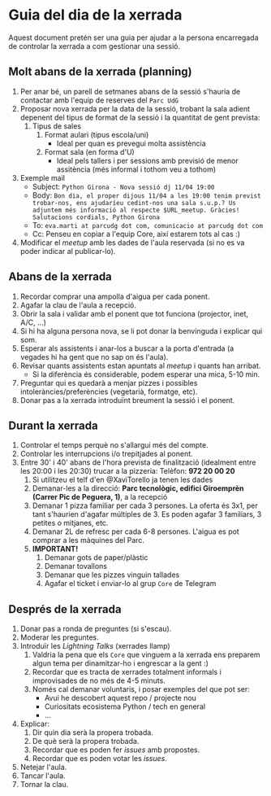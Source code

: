 # Guia del dia de la xerrada

Aquest document pretén ser una guia per ajudar a la persona encarregada de controlar la xerrada a com gestionar una sessió.

## Molt abans de la xerrada (planning)
1. Per anar bé, un parell de setmanes abans de la sessió s'hauria de contactar amb l'equip de reserves del `Parc UdG`
2. Proposar nova xerrada per la data de la sessió, trobant la sala adient depenent del tipus de format de la sessió i la quantitat de gent prevista:
    1. Tipus de sales
        1. Format aulari (tipus escola/uni)
            - Ideal per quan es prevegui molta assistència
        2. Format sala (en forma d'U)
            - Ideal pels tallers i per sessions amb previsió de menor assitència (més informal i tothom veu a tothom)
2. Exemple mail
    - Subject: `Python Girona - Nova sessió dj 11/04 19:00`
    - Body: `Bon dia, el proper dijous 11/04 a les 19:00 tenim previst trobar-nos, ens ajudaríeu cedint-nos una sala s.u.p.? Us adjuntem més informació al respecte $URL_meetup. Gràcies! Salutacions cordials, Python Girona`
    - To: `eva.marti at parcudg dot com, comunicacio at parcudg dot com`
    - Cc: Penseu en copiar a l'equip Core, així estarem tots al cas :)
3. Modificar el _meetup_ amb les dades de l'aula reservada (si no es va poder indicar al publicar-lo).

## Abans de la xerrada
1. Recordar comprar una ampolla d'aigua per cada ponent.
2. Agafar la clau de l'aula a recepció.
3. Obrir la sala i validar amb el ponent que tot funciona (projector, inet, A/C, ...)
4. Si hi ha alguna persona nova, se li pot donar la benvinguda i explicar qui som.
5. Esperar als assistents i anar-los a buscar a la porta d'entrada (a vegades hi ha gent que no sap on és l'aula).
6. Revisar quants assistents estan apuntats al _meetup_ i quants han arribat.
   - Si la diferència és considerable, podem esperar una mica, 5-10 min.
7. Preguntar qui es quedarà a menjar pizzes i possibles intoleràncies/preferències (vegetarià, formatge, etc).
8. Donar pas a la xerrada introduïnt breument la sessió i el ponent.

## Durant la xerrada
1. Controlar el temps perquè no s'allargui més del compte.
2. Controlar les interrupcions i/o trepitjades al ponent.
3. Entre 30' i 40' abans de l'hora prevista de finalització (idealment entre les 20:00 i les 20:30) trucar a la pizzeria: Telèfon: **972 20 00 20**
   1. Si utilitzeu el telf d'en @XaviTorello ja tenen les dades
   2. Demanar-les a la direcció:
        **Parc tecnològic, edifici Giroemprèn (Carrer Pic de Peguera, 1)**, a la recepció
   3. Demanar 1 pizza familiar per cada 3 persones. La oferta és 3x1, per tant s'haurien d'agafar múltiples de 3. Es poden agafar 3 familiars, 3 petites o mitjanes, etc.
   4. Demanar 2L de refresc per cada 6-8 persones. L'aigua es pot comprar a les màquines del Parc.
   5. **IMPORTANT!**
      1. Demanar gots de paper/plàstic
      1. Demanar tovallons
      2. Demanar que les pizzes vinguin tallades
      3. Agafar el ticket i enviar-lo al grup `Core` de Telegram

## Després de la xerrada
1. Donar pas a ronda de preguntes (si s'escau).
2. Moderar les preguntes.
3. Introduïr les _Lightning Talks_ (xerrades llamp)
   1. Valdria la pena que els `Core` que vinguem a la xerrada ens preparem algun tema per dinamitzar-ho i engrescar a la gent :)
   2. Recordar que es tracta de xerrades totalment informals i improvisades de no més de 4-5 minuts.
   3. Només cal demanar voluntaris, i posar exemples del que pot ser:
      - Avui he descobert aquest repo / projecte nou
      - Curiositats ecosistema Python / tech en general
      - ...
4. Explicar:
   1. Dir quin dia serà la propera trobada.
   2. De què serà la propera trobada.
   3. Recordar que es poden fer _issues_ amb propostes.
   4. Recordar que es poden votar les _issues_.
5. Netejar l'aula.
6. Tancar l'aula.
7. Tornar la clau.
